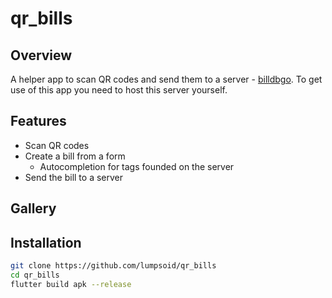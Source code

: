 # qr_bills

## Overview

A helper app to scan QR codes and send them to a server - [billdbgo](https://github.com/lumpsoid/billdbgo).
To get use of this app you need to host this server yourself.

## Features
- Scan QR codes
- Create a bill from a form
    - Autocompletion for tags founded on the server
- Send the bill to a server

## Gallery

## Installation

```bash
git clone https://github.com/lumpsoid/qr_bills
cd qr_bills
flutter build apk --release
```
